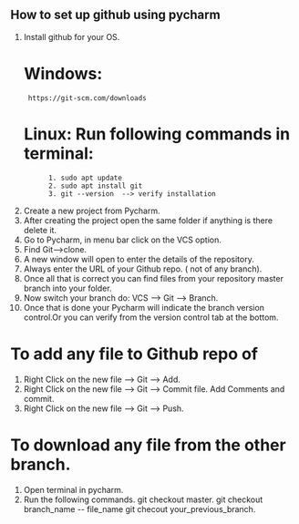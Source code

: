## How to set up github using pycharm
1. Install github for your OS.
	# Windows: 
		https://git-scm.com/downloads
	# Linux: Run following commands in terminal:
			 1. sudo apt update
			 2. sudo apt install git
			 3. git --version  --> verify installation
2. Create a new project from Pycharm. 
3. After creating the project open the same folder if anything is there delete it.
4. Go to Pycharm, in menu bar click on the VCS option. 
5. Find Git-->clone. 
6. A new window will open to enter the details of the repository. 
7. Always enter the URL of your Github repo. ( not of any branch). 
8. Once all that is correct you can find files from your repository master branch into your folder.
9. Now switch your branch do: VCS --> Git --> Branch. 
10. Once that is done your Pycharm will indicate the branch version control.Or you can verify from the 
	version control tab at the bottom. 

# To add any file to Github repo of 
1. Right Click on the new file --> Git --> Add.
2. Right Click on the new file --> Git --> Commit file. Add Comments and commit. 
3. Right Click on the new file --> Git --> Push.

# To download any file from the other branch.
1. Open terminal in pycharm. 
2. Run the following commands. 
	git checkout master. 
	git checkout branch_name -- file_name 
	git checout your_previous_branch. 

	